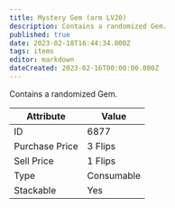 ```yaml
---
title: Mystery Gem (arm LV20)
description: Contains a randomized Gem.
published: true
date: 2023-02-18T16:44:34.000Z
tags: items
editor: markdown
dateCreated: 2023-02-16T00:00:00.000Z
---
```


Contains a randomized Gem.

|Attribute|Value|
|-|-|
|ID|6877|
|Purchase Price|3 Flips|
|Sell Price|1 Flips|
|Type|Consumable|
|Stackable|Yes|

